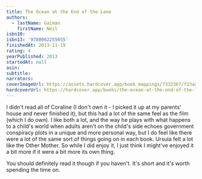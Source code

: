 ```yaml
---
title: The Ocean at the End of the Lane
authors:
  - lastName: Gaiman
    firstName: Neil
isbn10:
isbn13: '9780062255655'
finishedAt: 2013-11-19
rating: 4
yearPublished: 2013
startedAt: null
asin:
subtitle:
narrators:
coverImageUrl: https://assets.hardcover.app/book_mappings/7332367/f23aac20ca501a73b6f2b348485f015091d1e361.jpeg
hardcoverUrl: https://hardcover.app/books/the-ocean-at-the-end-of-the-lane/editions/31491548
---
```


I didn't read all of Coraline (I don't own it - I picked it up at my parents' house and never finished it), but this had a lot of the same feel as the film (which I do own). I like both a lot, and the way he plays with what happens to a child's world when adults aren't on the child's side echoes government conspiracy plots in a unique and more personal way, but I do feel like there were a lot of the same sort of things going on in each book. Ursula felt a lot like the Other Mother. So while I did enjoy it, I just think I might've enjoyed it a bit more if it were a bit more its own thing.

You should definitely read it though if you haven't. It's short and it's worth spending the time on.
